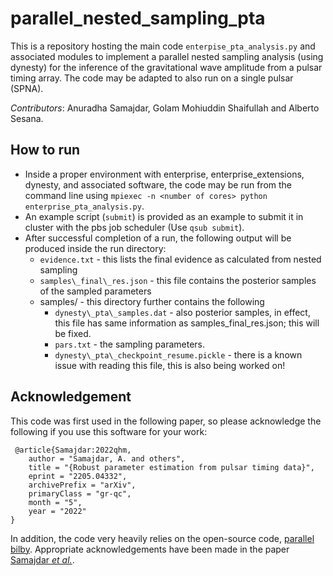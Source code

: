 # parallel_nested_sampling_pta

This is a repository hosting the main code `enterpise_pta_analysis.py` and associated modules to implement a parallel nested sampling analysis (using dynesty) for the inference of the gravitational wave amplitude from a pulsar timing array. The code may be adapted to also run on a single pulsar (SPNA). 

*Contributors*: Anuradha Samajdar, Golam Mohiuddin Shaifullah and Alberto Sesana.

## How to run
 * Inside a proper environment with enterprise, enterprise\_extensions, dynesty, and associated software, the code may be run from the command line using `mpiexec -n <number of cores> python enterprise_pta_analysis.py`.
 * An example script (`submit`) is provided as an example to submit it in cluster with the pbs job scheduler (Use `qsub submit`).
 * After successful completion of a run, the following output will be produced inside the run directory:
   - `evidence.txt` - this lists the final evidence as calculated from nested sampling
   - `samples\_final\_res.json` - this file contains the posterior samples of the sampled parameters
   - samples/ - this directory further contains the following
     - `dynesty\_pta\_samples.dat` - also posterior samples, in effect, this file has same information as samples\_final\_res.json; this will be fixed.
     - `pars.txt` - the sampling parameters.
     - `dynesty\_pta\_checkpoint_resume.pickle` - there is a known issue with reading this file, this is also being worked on!

## Acknowledgement

This code was first used in the following paper, so please acknowledge the following if you use this software for your work:

     @article{Samajdar:2022qhm,
    	author = "Samajdar, A. and others",
    	title = "{Robust parameter estimation from pulsar timing data}",
    	eprint = "2205.04332",
    	archivePrefix = "arXiv",
    	primaryClass = "gr-qc",
    	month = "5",
    	year = "2022"
  	}

In addition, the code very heavily relies on the open-source code, [parallel bilby](https://git.ligo.org/lscsoft/parallel_bilby). Appropriate acknowledgements have been made in the paper [Samajdar *et al.*](https://arxiv.org/abs/2205.04332).
